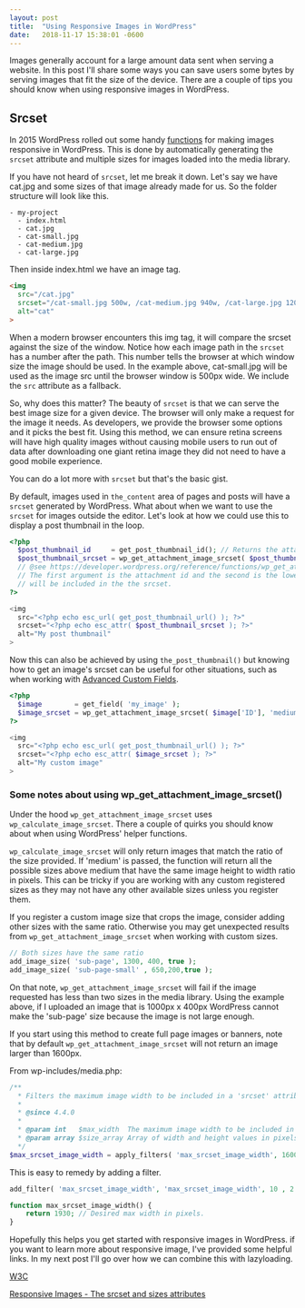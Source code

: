 ```yaml
---
layout: post
title:  "Using Responsive Images in WordPress"
date:   2018-11-17 15:38:01 -0600
---
```


Images generally account for a large amount data sent when serving a website. In this post I'll share some ways you can save users some bytes by serving images that fit the size of the device. There are a couple of tips you should know when using responsive images in WordPress.

## Srcset
In 2015 WordPress rolled out some handy [functions](https://make.wordpress.org/core/2015/11/10/responsive-images-in-wordpress-4-4/) for making images responsive in WordPress. This is done by automatically generating the `srcset` attribute and multiple sizes for images loaded into the media library.

If you have not heard of `srcset`, let me break it down. Let's say we have cat.jpg and some sizes of that image already made for us. So the folder structure will look like this.

```
- my-project
  - index.html
  - cat.jpg
  - cat-small.jpg
  - cat-medium.jpg
  - cat-large.jpg
```

Then inside index.html we have an image tag.

``` html
<img
  src="/cat.jpg"
  srcset="/cat-small.jpg 500w, /cat-medium.jpg 940w, /cat-large.jpg 1200w"
  alt="cat"
>
```

When a modern browser encounters this img tag, it will compare the srcset against the size of the window. Notice how each image path in the `srcset` has a number after the path. This number tells the browser at which window size the image should be used. In the example above, cat-small.jpg will be used as the image src until the browser window is 500px wide. We include the `src` attribute as a fallback.

So, why does this matter? The beauty of `srcset` is that we can serve the best image size for a given device. The browser will only make a request for the image it needs. As developers, we provide the browser some options and it picks the best fit. Using this method, we can ensure retina screens will have high quality images without causing mobile users to run out of data after downloading one giant retina image they did not need to have a good mobile experience.

You can do a lot more with `srcset` but that's the basic gist.

By default, images used in `the_content` area of pages and posts will have a `srcset` generated by WordPress. What about when we want to use the `srcset` for images outside the editor. Let's look at how we could use this to display a post thumbnail in the loop.

``` php
<?php
  $post_thumbnail_id     = get_post_thumbnail_id(); // Returns the attachment id
  $post_thumbnail_srcset = wp_get_attachment_image_srcset( $post_thumbnail_id, 'medium' );
  // @see https://developer.wordpress.org/reference/functions/wp_get_attachment_image_srcset/
  // The first argument is the attachment id and the second is the lowest size that
  // will be included in the the srcset.
?>

<img
  src="<?php echo esc_url( get_post_thumbnail_url() ); ?>"
  srcset="<?php echo esc_attr( $post_thumbnail_srcset ); ?>"
  alt="My post thumbnail"
>
```

Now this can also be achieved by using `the_post_thumbnail()` but knowing how to get an image's srcset can be useful for other situations, such as when working with [Advanced Custom Fields](https://www.advancedcustomfields.com/).

``` php
<?php
  $image        = get_field( 'my_image' );
  $image_srcset = wp_get_attachment_image_srcset( $image['ID'], 'medium' );
?>

<img
  src="<?php echo esc_url( get_post_thumbnail_url() ); ?>"
  srcset="<?php echo esc_attr( $image_srcset ); ?>"
  alt="My custom image"
>
```

### Some notes about using wp_get_attachment_image_srcset()

Under the hood `wp_get_attachment_image_srcset` uses `wp_calculate_image_srcset`. There a couple of quirks you should know about when using WordPress' helper functions.

`wp_calculate_image_srcset` will only return images that match the ratio of the size provided. If 'medium' is passed, the function will return all the possible sizes above medium that have the same image height to width ratio in pixels. This can be tricky if you are working with any custom registered sizes as they may not have any other available sizes unless you register them.

If you register a custom image size that crops the image, consider adding other sizes with the same ratio. Otherwise you may get unexpected results from `wp_get_attachment_image_srcset` when working with custom sizes.

``` php
// Both sizes have the same ratio
add_image_size( 'sub-page', 1300, 400, true );
add_image_size( 'sub-page-small' , 650,200,true );
```

On that note, `wp_get_attachment_image_srcset` will fail if the image requested has less than two sizes in the media library. Using the example above, if I uploaded an image that is 1000px x 400px WordPress cannot make the 'sub-page' size because the image is not large enough.

If you start using this method to create full page images or banners, note that by default `wp_get_attachment_image_srcset` will not return an image larger than 1600px.

From wp-includes/media.php:
``` php
/**
  * Filters the maximum image width to be included in a 'srcset' attribute.
  *
  * @since 4.4.0
  *
  * @param int   $max_width  The maximum image width to be included in the 'srcset'. Default '1600'.
  * @param array $size_array Array of width and height values in pixels (in that order).
  */
$max_srcset_image_width = apply_filters( 'max_srcset_image_width', 1600, $size_array );
```

This is easy to remedy by adding a filter.
``` php
add_filter( 'max_srcset_image_width', 'max_srcset_image_width', 10 , 2 );

function max_srcset_image_width() {
	return 1930; // Desired max width in pixels.
}
```

Hopefully this helps you get started with responsive images in WordPress. if you want to learn more about responsive image, I've provided some helpful links. In my next post I'll go over how we can combine this with lazyloading.

[W3C](http://usecases.responsiveimages.org/)

[Responsive Images - The srcset and sizes attributes](https://bitsofco.de/the-srcset-and-sizes-attributes/)
